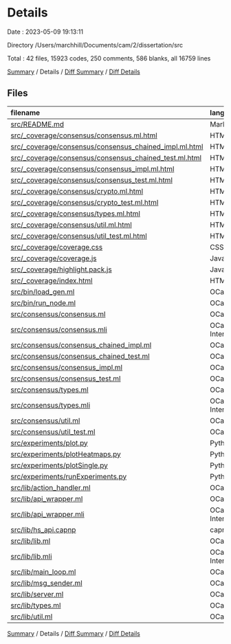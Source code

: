 # Details

Date : 2023-05-09 19:13:11

Directory /Users/marchhill/Documents/cam/2/dissertation/src

Total : 42 files,  15923 codes, 250 comments, 586 blanks, all 16759 lines

[Summary](results.md) / Details / [Diff Summary](diff.md) / [Diff Details](diff-details.md)

## Files
| filename | language | code | comment | blank | total |
| :--- | :--- | ---: | ---: | ---: | ---: |
| [src/README.md](/src/README.md) | Markdown | 22 | 0 | 8 | 30 |
| [src/_coverage/consensus/consensus.ml.html](/src/_coverage/consensus/consensus.ml.html) | HTML | 44 | 0 | 1 | 45 |
| [src/_coverage/consensus/consensus_chained_impl.ml.html](/src/_coverage/consensus/consensus_chained_impl.ml.html) | HTML | 628 | 0 | 20 | 648 |
| [src/_coverage/consensus/consensus_chained_test.ml.html](/src/_coverage/consensus/consensus_chained_test.ml.html) | HTML | 3,539 | 0 | 27 | 3,566 |
| [src/_coverage/consensus/consensus_impl.ml.html](/src/_coverage/consensus/consensus_impl.ml.html) | HTML | 773 | 0 | 22 | 795 |
| [src/_coverage/consensus/consensus_test.ml.html](/src/_coverage/consensus/consensus_test.ml.html) | HTML | 4,340 | 0 | 33 | 4,373 |
| [src/_coverage/consensus/crypto.ml.html](/src/_coverage/consensus/crypto.ml.html) | HTML | 260 | 0 | 7 | 267 |
| [src/_coverage/consensus/crypto_test.ml.html](/src/_coverage/consensus/crypto_test.ml.html) | HTML | 114 | 0 | 3 | 117 |
| [src/_coverage/consensus/types.ml.html](/src/_coverage/consensus/types.ml.html) | HTML | 169 | 0 | 8 | 177 |
| [src/_coverage/consensus/util.ml.html](/src/_coverage/consensus/util.ml.html) | HTML | 688 | 0 | 32 | 720 |
| [src/_coverage/consensus/util_test.ml.html](/src/_coverage/consensus/util_test.ml.html) | HTML | 292 | 0 | 13 | 305 |
| [src/_coverage/coverage.css](/src/_coverage/coverage.css) | CSS | 421 | 1 | 79 | 501 |
| [src/_coverage/coverage.js](/src/_coverage/coverage.js) | JavaScript | 126 | 9 | 30 | 165 |
| [src/_coverage/highlight.pack.js](/src/_coverage/highlight.pack.js) | JavaScript | 1 | 1 | 0 | 2 |
| [src/_coverage/index.html](/src/_coverage/index.html) | HTML | 107 | 0 | 1 | 108 |
| [src/bin/load_gen.ml](/src/bin/load_gen.ml) | OCaml | 165 | 14 | 19 | 198 |
| [src/bin/run_node.ml](/src/bin/run_node.ml) | OCaml | 29 | 2 | 9 | 40 |
| [src/consensus/consensus.ml](/src/consensus/consensus.ml) | OCaml | 3 | 0 | 1 | 4 |
| [src/consensus/consensus.mli](/src/consensus/consensus.mli) | OCaml Interface | 10 | 3 | 4 | 17 |
| [src/consensus/consensus_chained_impl.ml](/src/consensus/consensus_chained_impl.ml) | OCaml | 178 | 9 | 20 | 207 |
| [src/consensus/consensus_chained_test.ml](/src/consensus/consensus_chained_test.ml) | OCaml | 1,134 | 16 | 26 | 1,176 |
| [src/consensus/consensus_impl.ml](/src/consensus/consensus_impl.ml) | OCaml | 219 | 7 | 21 | 247 |
| [src/consensus/consensus_test.ml](/src/consensus/consensus_test.ml) | OCaml | 1,380 | 25 | 32 | 1,437 |
| [src/consensus/types.ml](/src/consensus/types.ml) | OCaml | 39 | 1 | 7 | 47 |
| [src/consensus/types.mli](/src/consensus/types.mli) | OCaml Interface | 39 | 1 | 7 | 47 |
| [src/consensus/util.ml](/src/consensus/util.ml) | OCaml | 267 | 7 | 37 | 311 |
| [src/consensus/util_test.ml](/src/consensus/util_test.ml) | OCaml | 98 | 0 | 14 | 112 |
| [src/experiments/plot.py](/src/experiments/plot.py) | Python | 82 | 97 | 22 | 201 |
| [src/experiments/plotHeatmaps.py](/src/experiments/plotHeatmaps.py) | Python | 42 | 4 | 11 | 57 |
| [src/experiments/plotSingle.py](/src/experiments/plotSingle.py) | Python | 34 | 4 | 6 | 44 |
| [src/experiments/runExperiments.py](/src/experiments/runExperiments.py) | Python | 51 | 9 | 13 | 73 |
| [src/lib/action_handler.ml](/src/lib/action_handler.ml) | OCaml | 44 | 2 | 2 | 48 |
| [src/lib/api_wrapper.ml](/src/lib/api_wrapper.ml) | OCaml | 160 | 2 | 15 | 177 |
| [src/lib/api_wrapper.mli](/src/lib/api_wrapper.mli) | OCaml Interface | 5 | 0 | 1 | 6 |
| [src/lib/hs_api.capnp](/src/lib/hs_api.capnp) | capnp | 53 | 0 | 7 | 60 |
| [src/lib/lib.ml](/src/lib/lib.ml) | OCaml | 5 | 0 | 0 | 5 |
| [src/lib/lib.mli](/src/lib/lib.mli) | OCaml Interface | 5 | 0 | 0 | 5 |
| [src/lib/main_loop.ml](/src/lib/main_loop.ml) | OCaml | 34 | 7 | 1 | 42 |
| [src/lib/msg_sender.ml](/src/lib/msg_sender.ml) | OCaml | 106 | 7 | 7 | 120 |
| [src/lib/server.ml](/src/lib/server.ml) | OCaml | 98 | 17 | 7 | 122 |
| [src/lib/types.ml](/src/lib/types.ml) | OCaml | 28 | 0 | 1 | 29 |
| [src/lib/util.ml](/src/lib/util.ml) | OCaml | 91 | 5 | 12 | 108 |

[Summary](results.md) / Details / [Diff Summary](diff.md) / [Diff Details](diff-details.md)
